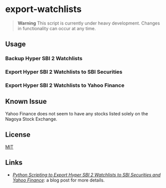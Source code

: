 # export-watchlists #

> **Warning** This script is currently under heavy development.
> Changes in functionality can occur at any time.

## Usage ##

### Backup Hyper SBI 2 Watchlists ###

### Export Hyper SBI 2 Watchlists to SBI Securities ###

### Export Hyper SBI 2 Watchlists to Yahoo Finance ###

## Known Issue ##

Yahoo Finance does not seem to have any stocks listed solely on the
Nagoya Stock Exchange.

## License ##

[MIT](LICENSE.md)

## Links ##

  * [*Python Scripting to Export Hyper SBI 2 Watchlists to SBI
    Securities and Yahoo Finance*](): a blog post for more details.
